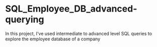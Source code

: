 # SQL_Employee_DB_advanced-querying

In this project, I've used intermediate to advanced level SQL queries to explore the employee database of a company
